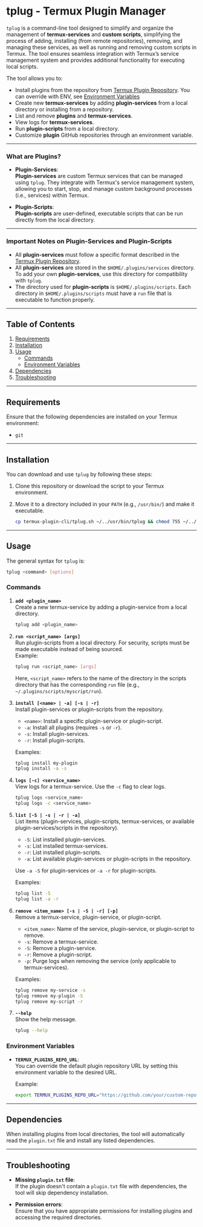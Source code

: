 # tplug - Termux Plugin Manager

`tplug` is a command-line tool designed to simplify and organize the management of **termux-services** and **custom scripts**, simplifying the process of adding, installing (from remote repositories), removing, and managing these services, as well as running and removing custom scripts in Termux. The tool ensures seamless integration with Termux’s service management system and provides additional functionality for executing local scripts.

The tool allows you to:

- Install plugins from the repository from [Termux Plugin Repository](https://github.com/dev-diaries41/termux-plugins.git). You can override with ENV, see [Environment Variables](#environment-variables)
- Create new **termux-services** by adding **plugin-services** from a local directory or installing from a repository.
- List and remove **plugins** and **termux-services**.
- View logs for **termux-services**.
- Run **plugin-scripts** from a local directory.
- Customize **plugin** GitHub repositories through an environment variable.

---

### **What are Plugins?**

- **Plugin-Services**:  
  **Plugin-services** are custom Termux services that can be managed using `tplug`. They integrate with Termux's service management system, allowing you to start, stop, and manage custom background processes (i.e., services) within Termux.

- **Plugin-Scripts**:  
  **Plugin-scripts** are user-defined, executable scripts that can be run directly from the local directory.

---

### **Important Notes on Plugin-Services and Plugin-Scripts**

- All **plugin-services** must follow a specific format described in the [Termux Plugin Repository](https://github.com/dev-diaries41/termux-plugins.git).
- All **plugin-services** are stored in the `$HOME/.plugins/services` directory. To add your own **plugin-services**, use this directory for compatibility with `tplug`.
- The directory used for **plugin-scripts** is `$HOME/.plugins/scripts`. Each directory in `$HOME/.plugins/scripts` must have a `run` file that is executable to function properly.

---

## Table of Contents

1. [Requirements](#requirements)
2. [Installation](#installation)
3. [Usage](#usage)
    - [Commands](#commands)
    - [Environment Variables](#environment-variables)
4. [Dependencies](#dependencies)
5. [Troubleshooting](#troubleshooting)

---

## Requirements

Ensure that the following dependencies are installed on your Termux environment:

- `git`

---

## Installation

You can download and use `tplug` by following these steps:

1. Clone this repository or download the script to your Termux environment.

2. Move it to a directory included in your `PATH` (e.g., `/usr/bin/`) and make it executable.
   ```bash
   cp termux-plugin-cli/tplug.sh ~/../usr/bin/tplug && chmod 755 ~/../usr/bin/tplug
   ```

---

## Usage

The general syntax for `tplug` is:

```bash
tplug <command> [options]
```

### Commands

1. **`add <plugin_name>`**  
   Create a new termux-service by adding a plugin-service from a local directory.
   ```bash
   tplug add <plugin_name>
   ```

2. **`run <script_name> [args]`**  
   Run plugin-scripts from a local directory. For security, scripts must be made executable instead of being sourced.  
   Example:
   ```bash
   tplug run <script_name> [args]
   ```
   Here, `<script_name>` refers to the name of the directory in the scripts directory that has the corresponding `run` file (e.g., `~/.plugins/scripts/myscript/run`).

3. **`install [<name> | -a] [-s | -r]`**  
   Install plugin-services or plugin-scripts from the repository.
   - `<name>`: Install a specific plugin-service or plugin-script.
   - `-a`: Install all plugins (requires `-s` or `-r`).
   - `-s`: Install plugin-services.
   - `-r`: Install plugin-scripts.

   Examples:
   ```bash
   tplug install my-plugin
   tplug install -a -s
   ```

4. **`logs [-c] <service_name>`**  
   View logs for a termux-service. Use the `-c` flag to clear logs.
   ```bash
   tplug logs <service_name>
   tplug logs -c <service_name>
   ```

5. **`list [-S | -s | -r | -a]`**  
   List items (plugin-services, plugin-scripts, termux-services, or available plugin-services/scripts in the repository).
   - `-S`: List installed plugin-services.
   - `-s`: List installed termux-services.
   - `-r`: List installed plugin-scripts.
   - `-a`: List available plugin-services or plugin-scripts in the repository.

   Use `-a -S` for plugin-services or `-a -r` for plugin-scripts.

   Examples:
   ```bash
   tplug list -S
   tplug list -a -r
   ```

6. **`remove <item_name> [-s | -S | -r] [-p]`**  
   Remove a termux-service, plugin-service, or plugin-script.
   - `<item_name>`: Name of the service, plugin-service, or plugin-script to remove.
   - `-s`: Remove a termux-service.
   - `-S`: Remove a plugin-service.
   - `-r`: Remove a plugin-script.
   - `-p`: Purge logs when removing the service (only applicable to termux-services).

   Examples:
   ```bash
   tplug remove my-service -s
   tplug remove my-plugin -S
   tplug remove my-script -r
   ```

7. **`--help`**  
   Show the help message.
   ```bash
   tplug --help
   ```

### Environment Variables

- **`TERMUX_PLUGINS_REPO_URL`**:  
  You can override the default plugin repository URL by setting this environment variable to the desired URL.

  Example:
  ```bash
  export TERMUX_PLUGINS_REPO_URL="https://github.com/your/custom-repo.git"
  ```

---

## Dependencies

When installing plugins from local directories, the tool will automatically read the `plugin.txt` file and install any listed dependencies.

---

## Troubleshooting

- **Missing `plugin.txt` file**:  
  If the plugin doesn't contain a `plugin.txt` file with dependencies, the tool will skip dependency installation.

- **Permission errors**:  
  Ensure that you have appropriate permissions for installing plugins and accessing the required directories.